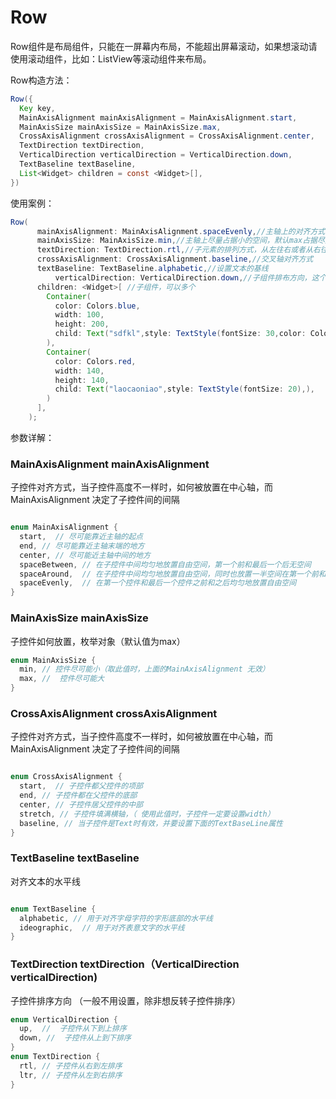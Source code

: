 # Row

Row组件是布局组件，只能在一屏幕内布局，不能超出屏幕滚动，如果想滚动请使用滚动组件，比如：ListView等滚动组件来布局。

Row构造方法：

```java
Row({
  Key key,
  MainAxisAlignment mainAxisAlignment = MainAxisAlignment.start, 
  MainAxisSize mainAxisSize = MainAxisSize.max,
  CrossAxisAlignment crossAxisAlignment = CrossAxisAlignment.center,
  TextDirection textDirection,
  VerticalDirection verticalDirection = VerticalDirection.down,
  TextBaseline textBaseline,
  List<Widget> children = const <Widget>[],
}) 
```

使用案例：

```java
Row(
      mainAxisAlignment: MainAxisAlignment.spaceEvenly,//主轴上的对齐方式
      mainAxisSize: MainAxisSize.min,//主轴上尽量占据小的空间，默认max占据尽量大的空间
      textDirection: TextDirection.rtl,//子元素的排列方式，从左往右或者从右往左排布
      crossAxisAlignment: CrossAxisAlignment.baseline,//交叉轴对齐方式
      textBaseline: TextBaseline.alphabetic,//设置文本的基线
		  verticalDirection: VerticalDirection.down,//子组件排布方向，这个在row无效，在Column中有效
      children: <Widget>[ //子组件，可以多个
        Container(
          color: Colors.blue,
          width: 100,
          height: 200,
          child: Text("sdfkl",style: TextStyle(fontSize: 30,color: Colors.white),),
        ),
        Container(
          color: Colors.red,
          width: 140,
          height: 140,
          child: Text("laocaoniao",style: TextStyle(fontSize: 20),),
        )
      ],
    );
```



参数详解：

### MainAxisAlignment mainAxisAlignment

子控件对齐方式，当子控件高度不一样时，如何被放置在中心轴，而MainAxisAlignment 决定了子控件间的间隔

```java

enum MainAxisAlignment {
  start,  // 尽可能靠近主轴的起点
  end, // 尽可能靠近主轴末端的地方
  center, // 尽可能近主轴中间的地方
  spaceBetween, // 在子控件中间均匀地放置自由空间，第一个前和最后一个后无空间
  spaceAround,  // 在子控件中间均匀地放置自由空间，同时也放置一半空间在第一个前和最后一个控件后。
  spaceEvenly,  // 在第一个控件和最后一个控件之前和之后均匀地放置自由空间
}
```

### MainAxisSize mainAxisSize

子控件如何放置，枚举对象（默认值为max）

```java
enum MainAxisSize {
  min, // 控件尽可能小（取此值时，上面的MainAxisAlignment 无效）
  max, //  控件尽可能大
}
```

### CrossAxisAlignment crossAxisAlignment

子控件对齐方式，当子控件高度不一样时，如何被放置在中心轴，而MainAxisAlignment 决定了子控件间的间隔

```java

enum CrossAxisAlignment {
  start,  // 子控件都父控件的项部
  end, // 子控件都在父控件的底部
  center, // 子控件居父控件的中部
  stretch, // 子控件填满横轴，（ 使用此值时，子控件一定要设置width）
  baseline, // 当子控件是Text时有效，并要设置下面的TextBaseLine属性
}
```

### TextBaseline textBaseline

 对齐文本的水平线

```java

enum TextBaseline {
  alphabetic, // 用于对齐字母字符的字形底部的水平线
  ideographic,  // 用于对齐表意文字的水平线
}
```

### TextDirection textDirection（VerticalDirection verticalDirection)

子控件排序方向 （一般不用设置，除非想反转子控件排序）

```java
enum VerticalDirection {
  up,  //  子控件从下到上排序
  down, //  子控件从上到下排序
}
enum TextDirection {
  rtl, // 子控件从右到左排序
  ltr, // 子控件从左到右排序
}
```